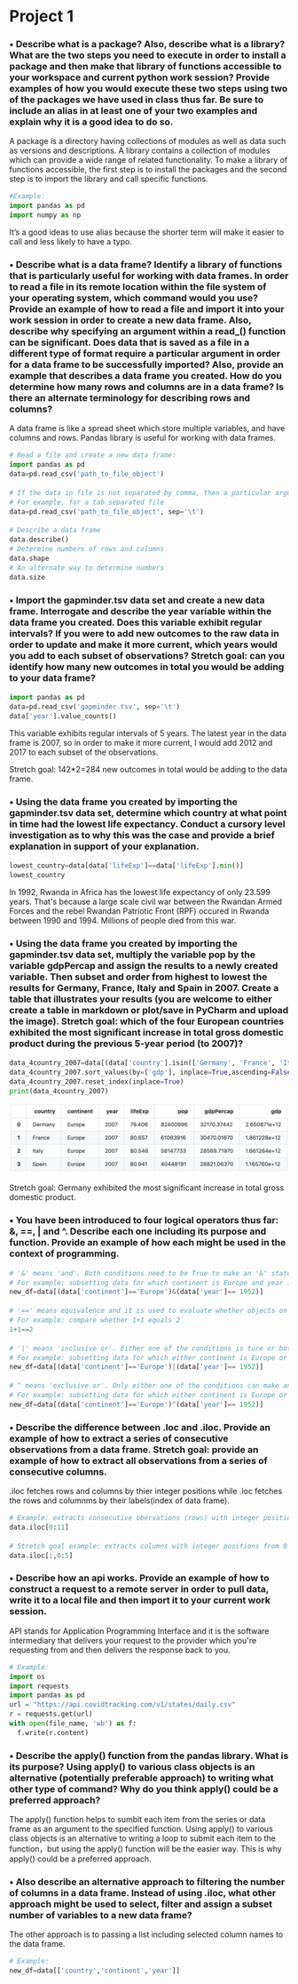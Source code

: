 # Project 1

### •	Describe what is a package? Also, describe what is a library? What are the two steps you need to execute in order to install a package and then make that library of functions accessible to your workspace and current python work session? Provide examples of how you would execute these two steps using two of the packages we have used in class thus far. Be sure to include an alias in at least one of your two examples and explain why it is a good idea to do so.
A package is a directory having collections of modules as well as data such as versions and descriptions.   A library contains a collection of modules which can provide a wide range of related functionality. To make a library of functions accessible, the first step is to install the packages and the second step is to import the library and call specific functions. 
```python
#Example: 
import pandas as pd    
import numpy as np 
```
It’s a good ideas to use alias because the shorter term will make it easier to call and less likely to have a typo. 

### •	Describe what is a data frame? Identify a library of functions that is particularly useful for working with data frames. In order to read a file in its remote location within the file system of your operating system, which command would you use? Provide an example of how to read a file and import it into your work session in order to create a new data frame. Also, describe why specifying an argument within a read_() function can be significant. Does data that is saved as a file in a different type of format require a particular argument in order for a data frame to be successfully imported? Also, provide an example that describes a data frame you created. How do you determine how many rows and columns are in a data frame? Is there an alternate terminology for describing rows and columns? 

A data frame is like a spread sheet which store multiple variables, and have columns and rows. Pandas library is useful for working with data frames. 
```python
# Read a file and create a new data frame: 
import pandas as pd
data=pd.read_csv('path_to_file_object')

# If the data in file is not separated by comma, then a particular argument, sep='' is needed for the data frame to be successful imported.
# For example, for a tab separated file
data=pd.read_csv('path_to_file_object', sep='\t')

# Describe a data frame
data.describe()
# Determine numbers of rows and columns
data.shape
# An alternate way to determine numbers
data.size
```
### •	Import the gapminder.tsv data set and create a new data frame. Interrogate and describe the year variable within the data frame you created. Does this variable exhibit regular intervals? If you were to add new outcomes to the raw data in order to update and make it more current, which years would you add to each subset of observations? Stretch goal: can you identify how many new outcomes in total you would be adding to your data frame?
```python
import pandas as pd
data=pd.read_csv('gapminder.tsv', sep='\t')
data['year'].value_counts()
```
This variable exhibits regular intervals of 5 years. The latest year in the data frame is 2007, so in order to make it more current, I would add 2012 and 2017 to each subset of the observations. 

Stretch goal: 142*2=284 new outcomes in total would be adding to the data frame. 

### •	Using the data frame you created by importing the gapminder.tsv data set, determine which country at what point in time had the lowest life expectancy. Conduct a cursory level investigation as to why this was the case and provide a brief explanation in support of your explanation. 
```python
lowest_country=data[data['lifeExp']==data['lifeExp'].min()]
lowest_country
```
In 1992, Rwanda in Africa	has the lowest life expectancy of only 23.599 years. That's because a large scale civil war between the Rwandan Armed Forces and the rebel Rwandan Patriotic Front (RPF) occured in Rwanda between 1990 and 1994. Millions of people died from this war. 

### •	Using the data frame you created by importing the gapminder.tsv data set, multiply the variable pop by the variable gdpPercap and assign the results to a newly created variable. Then subset and order from highest to lowest the results for Germany, France, Italy and Spain in 2007. Create a table that illustrates your results (you are welcome to either create a table in markdown or plot/save in PyCharm and upload the image). Stretch goal: which of the four European countries exhibited the most significant increase in total gross domestic product during the previous 5-year period (to 2007)?
```python
data_4country_2007=data[(data['country'].isin(['Germany', 'France', 'Italy', 'Spain' ]))& (data['year']==2007)]
data_4country_2007.sort_values(by=['gdp'], inplace=True,ascending=False)
data_4country_2007.reset_index(inplace=True)
print(data_4country_2007)
```
![](table1.png)

Stretch goal: Germany exhibited the most significant increase in total gross domestic product. 

### •	You have been introduced to four logical operators thus far: &, ==, | and ^. Describe each one including its purpose and function. Provide an example of how each might be used in the context of programming.
```python
# '&' means 'and'. Both conditions need to be True to make an '&' statement True.
# For example: subsetting data for which continent is Europe and year is 1952.
new_df=data[(data['continent']=='Europe')&(data['year']== 1952)]

# '==' means equivalence and it is used to evaluate whether objects on the two sides are equal to each other
# For example: compare whether 1+1 equals 2
1+1==2

# '|' means 'inclusive or'. Either one of the conditions is ture or both statements are true can make an '|' statement True.
# For example: subsetting data for which either continent is Europe or year is 1952 or both are true. 
new_df=data[(data['continent']=='Europe')|(data['year']== 1952)]

# ^ means 'exclusive or'. Only either one of the conditions can make an '^' statement True.
# For example: subsetting data for which either continent is Europe or year is 1952.
new_df=data[(data['continent']=='Europe')^(data['year']== 1952)]

```

### •	Describe the difference between .loc and .iloc. Provide an example of how to extract a series of consecutive observations from a data frame. Stretch goal: provide an example of how to extract all observations from a series of consecutive columns.
.iloc fetches rows and columns by thier integer positions while .loc  fetches the rows and columnms by their labels(index of data frame).
```python
# Example: extracts consecutive obervations (rows) with integer positions from 0 to 10
data.iloc[0:11]

# Stretch goal example: extracts columns with integer positions from 0 to 4
data.iloc[:,0:5]
```
### •	Describe how an api works. Provide an example of how to construct a request to a remote server in order to pull data, write it to a local file and then import it to your current work session.
API stands for Application Programming Interface and it is the software intermediary that delivers your request to the provider which you're requesting from and then delivers the response back to you.
```python
# Example:
import os
import requests
import pandas as pd
url = "https://api.covidtracking.com/v1/states/daily.csv"
r = requests.get(url)
with open(file_name, 'wb') as f:
  f.write(r.content)
```

### •	Describe the apply() function from the pandas library. What is its purpose? Using apply() to various class objects is an alternative (potentially preferable approach) to writing what other type of command? Why do you think apply() could be a preferred approach?
The apply() function helps to sumbit each item from the series or data frame as an argument to the specified function. Using apply() to various class objects is an alternative to writing a loop to submit each item to the function，but using the apply() function will be the easier way. This is why apply() could be a preferred approach. 

### •	Also describe an alternative approach to filtering the number of columns in a data frame. Instead of using .iloc, what other approach might be used to select, filter and assign a subset number of variables to a new data frame?
The other approach is to passing a list including selected column names to the data frame. 
```python
# Example:
new_df=data[['country','continent','year']]
```
